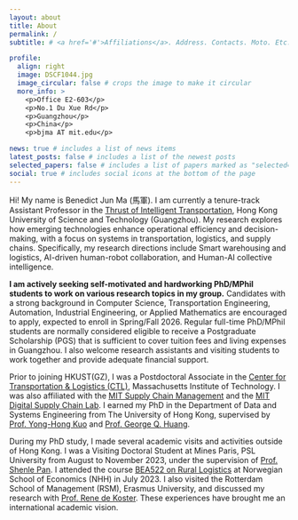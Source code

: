 ```yaml
---
layout: about
title: About
permalink: /
subtitle: # <a href='#'>Affiliations</a>. Address. Contacts. Moto. Etc.

profile:
  align: right
  image: DSCF1044.jpg
  image_circular: false # crops the image to make it circular
  more_info: >
    <p>Office E2-603</p>
    <p>No.1 Du Xue Rd</p>
    <p>Guangzhou</p>
    <p>China</p>
    <p>bjma AT mit.edu</p>

news: true # includes a list of news items
latest_posts: false # includes a list of the newest posts
selected_papers: false # includes a list of papers marked as "selected={true}"
social: true # includes social icons at the bottom of the page
---
```


Hi! My name is Benedict Jun Ma (馬軍). I am currently a tenure-track Assistant Professor in the [Thrust of Intelligent Transportation](https://facultyprofiles.hkust-gz.edu.cn/faculty-personal-page/MA-BenedictJun/junm), Hong Kong University of Science and Technology (Guangzhou). My research explores how emerging technologies enhance operational efficiency and decision-making, with a focus on systems in transportation, logistics, and supply chains. Specifically, my research directions include Smart warehousing and logistics, AI-driven human-robot collaboration, and Human-AI collective intelligence.

**I am actively seeking self-motivated and hardworking PhD/MPhil students to work on various research topics in my group.** Candidates with a strong background in Computer Science, Transportation Engineering, Automation, Industrial Engineering, or Applied Mathematics are encouraged to apply, expected to enroll in Spring/Fall 2026. Regular full-time PhD/MPhil students are normally considered eligible to receive a Postgraduate Scholarship (PGS) that is sufficient to cover tuition fees and living expenses in Guangzhou. I also welcome research assistants and visiting students to work together and provide adequate financial support.

Prior to joining HKUST(GZ), I was a Postdoctoral Associate in the [Center for Transportation & Logistics (CTL)](https://ctl.mit.edu/), Massachusetts Institute of Technology. I was also affiliated with the [MIT Supply Chain Management](https://scm.mit.edu/people/benedict-jun-ma/) and the [MIT Digital Supply Chain Lab](https://digitalsc.mit.edu). I earned my PhD in the Department of Data and Systems Engineering from The University of Hong Kong, supervised by [Prof. Yong-Hong Kuo](https://www.dase.hku.hk/people/y-h-kuo) and [Prof. George Q. Huang](https://www.polyu.edu.hk/ise/people/academic-staff/george-huang/). 

During my PhD study, I made several academic visits and activities outside of Hong Kong. I was a Visiting Doctoral Student at Mines Paris, PSL University from August to November 2023, under the supervision of [Prof. Shenle Pan](https://cv.hal.science/shenle-pan). I attended the course [BEA522 on Rural Logistics](https://www.nhh.no/en/courses/rural-logistics/) at Norwegian School of Economics (NHH) in July 2023. I also visited the Rotterdam School of Management (RSM), Erasmus University, and discussed my research with [Prof. Rene de Koster](https://www.rsm.nl/people/rene-de-koster/). These experiences have brought me an international academic vision.
